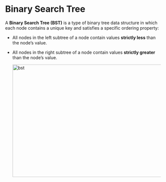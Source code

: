 # Binary Search Tree

A **Binary Search Tree (BST)** is a type of binary tree data structure in which each node contains a unique key and satisfies a specific ordering property:

- All nodes in the left subtree of a node contain values **strictly less** than the node’s value.
- All nodes in the right subtree of a node contain values **strictly greater** than the node’s value.


    <img width="579" height="365" alt="bst" src="https://github.com/user-attachments/assets/3c5d6c61-f0d2-4c99-953b-9d07a13e75c2" />
